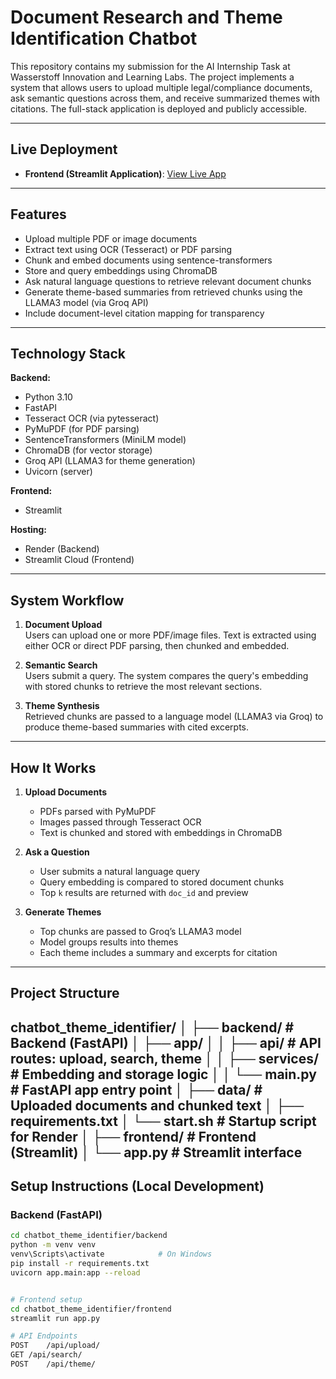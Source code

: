 # Document Research and Theme Identification Chatbot

This repository contains my submission for the AI Internship Task at Wasserstoff Innovation and Learning Labs. The project implements a system that allows users to upload multiple legal/compliance documents, ask semantic questions across them, and receive summarized themes with citations. The full-stack application is deployed and publicly accessible.

---

## Live Deployment

- **Frontend (Streamlit Application)**: [View Live App](https://riya-kedia-document-research-theme-identification-chatbot.streamlit.app/)
---

## Features

- Upload multiple PDF or image documents
- Extract text using OCR (Tesseract) or PDF parsing
- Chunk and embed documents using sentence-transformers
- Store and query embeddings using ChromaDB
- Ask natural language questions to retrieve relevant document chunks
- Generate theme-based summaries from retrieved chunks using the LLAMA3 model (via Groq API)
- Include document-level citation mapping for transparency

---

## Technology Stack

**Backend:**
- Python 3.10
- FastAPI
- Tesseract OCR (via pytesseract)
- PyMuPDF (for PDF parsing)
- SentenceTransformers (MiniLM model)
- ChromaDB (for vector storage)
- Groq API (LLAMA3 for theme generation)
- Uvicorn (server)

**Frontend:**
- Streamlit

**Hosting:**
- Render (Backend)
- Streamlit Cloud (Frontend)

---

## System Workflow

1. **Document Upload**  
   Users can upload one or more PDF/image files. Text is extracted using either OCR or direct PDF parsing, then chunked and embedded.

2. **Semantic Search**  
   Users submit a query. The system compares the query's embedding with stored chunks to retrieve the most relevant sections.

3. **Theme Synthesis**  
   Retrieved chunks are passed to a language model (LLAMA3 via Groq) to produce theme-based summaries with cited excerpts.
---
##  How It Works

1. **Upload Documents**  
   - PDFs parsed with PyMuPDF  
   - Images passed through Tesseract OCR  
   - Text is chunked and stored with embeddings in ChromaDB

2. **Ask a Question**  
   - User submits a natural language query  
   - Query embedding is compared to stored document chunks  
   - Top `k` results are returned with `doc_id` and preview

3. **Generate Themes**  
   - Top chunks are passed to Groq’s LLAMA3 model  
   - Model groups results into themes  
   - Each theme includes a summary and excerpts for citation

---

##  Project Structure
chatbot_theme_identifier/
│
├── backend/ # Backend (FastAPI)
│ ├── app/
│ │ ├── api/ # API routes: upload, search, theme
│ │ ├── services/ # Embedding and storage logic
│ │ └── main.py # FastAPI app entry point
│ ├── data/ # Uploaded documents and chunked text
│ ├── requirements.txt
│ └── start.sh # Startup script for Render
│
├── frontend/ # Frontend (Streamlit)
│ └── app.py # Streamlit interface
---
## Setup Instructions (Local Development)

### Backend (FastAPI)

```bash
cd chatbot_theme_identifier/backend
python -m venv venv
venv\Scripts\activate            # On Windows
pip install -r requirements.txt
uvicorn app.main:app --reload


# Frontend setup
cd chatbot_theme_identifier/frontend
streamlit run app.py

# API Endpoints
POST	/api/upload/	
GET	/api/search/	
POST	/api/theme/


